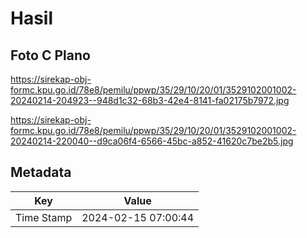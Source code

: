 # Hasil

## Foto C Plano

https://sirekap-obj-formc.kpu.go.id/78e8/pemilu/ppwp/35/29/10/20/01/3529102001002-20240214-204923--948d1c32-68b3-42e4-8141-fa02175b7972.jpg

https://sirekap-obj-formc.kpu.go.id/78e8/pemilu/ppwp/35/29/10/20/01/3529102001002-20240214-220040--d9ca06f4-6566-45bc-a852-41620c7be2b5.jpg


## Metadata

| Key        | Value               |
| ---------- | ------------------- |
| Time Stamp | 2024-02-15 07:00:44 |



